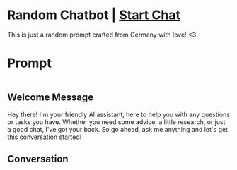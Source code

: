 

# Random Chatbot | [Start Chat](https://gptcall.net/chat.html?data=%7B%22contact%22%3A%7B%22id%22%3A%22fbuJLhARwmIt2JSxUyBt1%22%2C%22flow%22%3Atrue%7D%7D)
This is just a random prompt crafted from Germany with love! <3

# Prompt

```

```

## Welcome Message
Hey there! I'm your friendly AI assistant, here to help you with any questions or tasks you have. Whether you need some advice, a little research, or just a good chat, I've got your back. So go ahead, ask me anything and let's get this conversation started!

## Conversation



